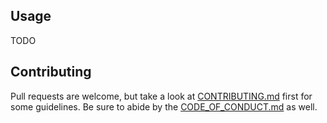 ## Usage

TODO

## Contributing

Pull requests are welcome, but take a look at [CONTRIBUTING.md](https://github.com/AndrewRadev/rustbucket.vim/blob/master/CONTRIBUTING.md) first for some guidelines. Be sure to abide by the [CODE_OF_CONDUCT.md](https://github.com/AndrewRadev/rustbucket.vim/blob/master/CODE_OF_CONDUCT.md) as well.
